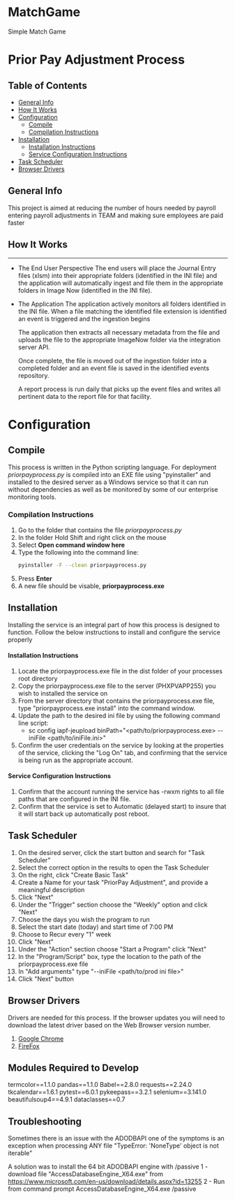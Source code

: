 # MatchGame
Simple Match Game
# Prior Pay Adjustment Process

## Table of Contents
* [General Info](#general-info)
* [How It Works](##how-it-works)
* [Configuration](#configuration)
   * [Compile](#compile)
   * [Compilation Instructions](#compilation-instructions)
* [Installation](#installation)
   * [Installation Instructions](#installation-instructions)
   * [Service Configuration Instructions](#service-configuration-instructions)
* [Task Scheduler](#task-scheduler)
* [Browser Drivers](#browser-drivers)


## General Info
This project is aimed at reducing the number of hours needed by
payroll entering payroll adjustments in TEAM and making sure
employees are paid faster

## How It Works
------------
- The End User Perspective
  The end users will place the Journal Entry files (xlsm) into their
  appropriate folders (identified in the INI file) and the application
  will automatically ingest and file them in the appropriate folders
  in Image Now (identified in the INI file).

- The Application
  The application actively monitors all folders identified in the INI
  file. When a file matching the identified file extension is
  identified an event is triggered and the ingestion begins

  The application then extracts all necessary metadata from the file
  and uploads the file to the appropriate ImageNow folder via the
  integration server API.

  Once complete, the file is moved out of the ingestion folder into a
  completed folder and an event file is saved in the identified events
  repository.

  A report process is run daily that picks up the event files and writes
  all pertinent data to the report file for that facility.

# Configuration
## Compile
This process is written in the Python scripting language. For deployment
_priorpayprocess.py_ is compiled into an EXE file using "pyinstaller" and installed to
the desired server as a Windows service so that it can run without
dependencies as well as be monitored by some of our enterprise monitoring
tools.

### Compilation Instructions 
1. Go to the folder that contains the file _priorpayprocess.py_
2. In the folder Hold Shift and right click on the mouse
3. Select **Open command window here**
4. Type the following into the command line: 
   ```sh
   pyinstaller -F --clean priorpayprocess.py
   ```
5. Press **Enter**
6. A new file should be visable, **priorpayprocess.exe**

## Installation
Installing the service is an integral part of how this process is designed
to function. Follow the below instructions to install and configure the
service properly

#### Installation Instructions
1. Locate the priorpayprocess.exe file in the dist folder of your
     processes root directory
2. Copy the priorpayprocess.exe file to the server (PHXPVAPP255) you wish to installed
     the service on
3. From the server directory that contains the priorpayprocess.exe file,
     type "priorpayprocess.exe install" into the command window.
4. Update the path to the desired ini file by using the following command
     line script:
   - sc config iapf-jeupload binPath="<path/to/priorpayprocess.exe> --iniFile <path/to/iniFile.ini>"
5. Confirm the user credentials on the service by looking at the
     properties of the service, clicking the "Log On" tab, and confirming
     that the service is being run as the appropriate account.

#### Service Configuration Instructions
1. Confirm that the account running the service has -rwxm rights to all
     file paths that are configured in the INI file.
2. Confirm that the service is set to Automatic (delayed start) to
     insure that it will start back up automatically post reboot.

## Task Scheduler
1.	On the desired server, click the start button and search for "Task Scheduler"
2.	Select the correct option in the results to open the Task Scheduler
3.	On the right, click "Create Basic Task"
4.	Create a Name for your task "PriorPay Adjustment", and provide a meaningful description
5.	Click "Next"
6.	Under the "Trigger" section choose the "Weekly" option and click "Next"
7.	Choose the days you wish the program to run
8.	Select the start date (today) and start time of 7:00 PM
9.	Choose to Recur every "1" week
10. Click "Next"
11. Under the "Action" section choose "Start a Program" click "Next"
12. In the "Program/Script" box, type the location to the path of the priorpayprocess.exe file
13. In "Add arguments" type "--iniFile <path/to/prod ini file>"
14. Click "Next" button


## Browser Drivers
Drivers are needed for this process. If the browser updates you will need to download the latest driver based on the Web Browser version number.
   1. [Google Chrome](https://chromedriver.chromium.org/)
   2. [FireFox](https://github.com/mozilla/geckodriver/releases)





## Modules Required to Develop
termcolor==1.1.0
pandas==1.1.0
Babel==2.8.0
requests==2.24.0
tkcalendar==1.6.1
pytest==6.0.1
pykeepass==3.2.1
selenium==3.141.0
beautifulsoup4==4.9.1
dataclasses==0.7


## Troubleshooting
Sometimes there is an issue with the ADODBAPI
one of the symptoms is an exception when processing ANY file
"TypeError: 'NoneType' object is not iterable"

A solution was to install the 64 bit ADODBAPI engine with /passive
1 - download file "AccessDatabaseEngine_X64.exe" from https://www.microsoft.com/en-us/download/details.aspx?id=13255
2 - Run from command prompt
      AccessDatabaseEngine_X64.exe /passive








